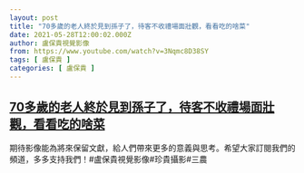 ```yaml
---
layout: post
title: "70多歲的老人終於見到孫子了，待客不收禮場面壯觀，看看吃的啥菜"
date: 2021-05-28T12:00:02.000Z
author: 盧保貴視覺影像
from: https://www.youtube.com/watch?v=3Nqmc8D38SY
tags: [ 盧保貴 ]
categories: [ 盧保貴 ]
---
```

<!--1622203202000-->
[70多歲的老人終於見到孫子了，待客不收禮場面壯觀，看看吃的啥菜](https://www.youtube.com/watch?v=3Nqmc8D38SY)
------

<div>
期待影像能為將來保留文獻，給人們帶來更多的意義與思考。希望大家訂閱我們的頻道，多多支持我們！#盧保貴視覺影像#珍貴攝影#三農
</div>
